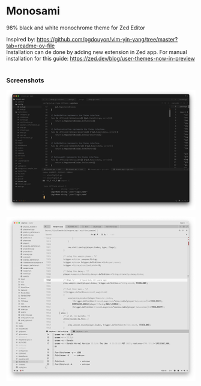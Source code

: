 # Monosami

98% black and white monochrome theme for Zed Editor

Inspired by: https://github.com/pgdouyon/vim-yin-yang/tree/master?tab=readme-ov-file
<br>
Installation can de done by adding new extension in Zed app. For manual installation for this guide: https://zed.dev/blog/user-themes-now-in-preview
<br>
<br>

### Screenshots

![dark theme](dark_theme.png)

![light theme](light_theme.png)
